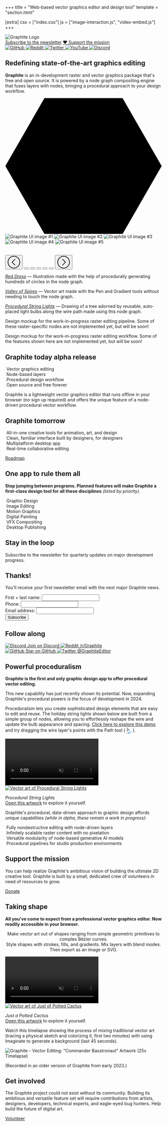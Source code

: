 +++
title = "Web-based vector graphics editor and design tool"
template = "section.html"

[extra]
css = ["index.css"]
js = ["image-interaction.js", "video-embed.js"]
+++

<!-- ▛ LOGO ▜ -->
<section id="logo">
	<img src="https://static.graphite.rs/logos/graphite-logotype-color.svg" alt="Graphite Logo" />
</section>
<!-- ▙ LOGO ▟ -->

<img class="pencil-texture" src="https://static.graphite.rs/textures/pencil-texture.avif" onerror="this.onerror = null; this.src = this.src.replace('.avif', '.png')" alt="" />

<!-- ▛ QUICK LINKS ▜ -->
<section id="quick-links">
	<div>
		<a href="#community" class="button arrow">Subscribe to the newsletter</a>
		<a href="/donate" class="button arrow">&hearts; Support the mission</a>
	</div>
	<div>
		<a href="https://github.com/GraphiteEditor/Graphite" target="_blank">
			<img src="https://static.graphite.rs/icons/github.svg" alt="GitHub" />
		</a>
		<a href="https://www.reddit.com/r/graphite/" target="_blank">
			<img src="https://static.graphite.rs/icons/reddit.svg" alt="Reddit" />
		</a>
		<a href="https://twitter.com/graphiteeditor" target="_blank">
			<img src="https://static.graphite.rs/icons/twitter.svg" alt="Twitter" />
		</a>
		<a href="https://www.youtube.com/@GraphiteEditor" target="_blank">
			<img src="https://static.graphite.rs/icons/youtube.svg" alt="YouTube" />
		</a>
		<a href="https://discord.graphite.rs" target="_blank">
			<img src="https://static.graphite.rs/icons/discord.svg" alt="Discord" />
		</a>
	</div>
</section>
<!-- ▙ QUICK LINKS ▟ -->
<!--                -->
<!-- ▛ TAGLINE ▜ -->
<section id="tagline">

<h1 class="balance-text">Redefining state&#8209;of&#8209;the&#8209;art graphics editing</h1>

<p class="balance-text"><strong>Graphite</strong> is an in-development raster and vector graphics package that's free and open source. It is powered by a node graph compositing engine that fuses layers with nodes, bringing a procedural approach to your design workflow.</p>
<!-- <p class="balance-text"><strong>Graphite</strong> is an in-development raster and vector graphics package that's free and open source. It is powered by a node graph compositing engine that fuses layers with nodes, providing a fully nondestructive editing experience.</p> -->

</section>
<!-- ▙ TAGLINE ▟ -->

<div class="hexagons">
	<div>
		<svg viewBox="0 0 1400 1215.42" xmlns="http://www.w3.org/2000/svg">
			<polygon points="1049.43,0.99 350.57,0.99 1.14,607.71 350.57,1214.44 1049.43,1214.44 1398.86,607.71" />
			<polygon points="1016.39,57.57 383.61,57.57 67.22,607.71 383.61,1157.85 1016.39,1157.85 1332.78,607.71" />
			<polygon points="964.49,149.01 435.51,149.01 171.02,607.71 435.51,1066.41 964.49,1066.41 1228.98,607.71" />
			<polygon points="875.52,304.71 524.48,304.71 348.96,607.71 524.48,910.71 875.52,910.71 1051.04,607.71" />
			<polygon points="768.12,490.96 631.88,490.96 563.78,607.71 631.88,724.47 768.12,724.47 836.22,607.71" />
		</svg>
	</div>
</div>

<!-- ▛ SCREENSHOTS ▜ -->
<section id="screenshots" class="carousel window-size-1" data-carousel data-carousel-jostle-hint>
	<div class="carousel-slide">
		<img src="https://static.graphite.rs/content/index/gui-demo-red-dress.avif" onerror="this.onerror = null; this.src = this.src.replace('.avif', '.png')" alt="Graphite UI image #1" data-carousel-image />
		<img src="https://static.graphite.rs/content/index/gui-demo-valley-of-spires__4.avif" onerror="this.onerror = null; this.src = this.src.replace('.avif', '.png')" alt="Graphite UI image #2" data-carousel-image />
		<img src="https://static.graphite.rs/content/index/gui-demo-procedural-string-lights.avif" onerror="this.onerror = null; this.src = this.src.replace('.avif', '.png')" alt="Graphite UI image #3" data-carousel-image />
		<img src="https://static.graphite.rs/content/index/gui-mockup-nodes__5.avif" onerror="this.onerror = null; this.src = this.src.replace('.avif', '.png')" alt="Graphite UI image #4" data-carousel-image />
		<img src="https://static.graphite.rs/content/index/gui-mockup-viewport__5.avif" onerror="this.onerror = null; this.src = this.src.replace('.avif', '.png')" alt="Graphite UI image #5" data-carousel-image />
	</div>
	<div class="carousel-slide torn left">
		<img src="https://static.graphite.rs/content/index/gui-demo-red-dress.avif" onerror="this.onerror = null; this.src = this.src.replace('.avif', '.png')" alt="" data-carousel-image />
		<img src="https://static.graphite.rs/content/index/gui-demo-valley-of-spires__4.avif" onerror="this.onerror = null; this.src = this.src.replace('.avif', '.png')" alt="" data-carousel-image />
		<img src="https://static.graphite.rs/content/index/gui-demo-procedural-string-lights.avif" onerror="this.onerror = null; this.src = this.src.replace('.avif', '.png')" alt="" data-carousel-image />
		<img src="https://static.graphite.rs/content/index/gui-mockup-nodes__5.avif" onerror="this.onerror = null; this.src = this.src.replace('.avif', '.png')" alt="" data-carousel-image />
		<img src="https://static.graphite.rs/content/index/gui-mockup-viewport__5.avif" onerror="this.onerror = null; this.src = this.src.replace('.avif', '.png')" alt="" data-carousel-image />
	</div>
	<div class="carousel-slide torn right">
		<img src="https://static.graphite.rs/content/index/gui-demo-red-dress.avif" onerror="this.onerror = null; this.src = this.src.replace('.avif', '.png')" alt="" data-carousel-image />
		<img src="https://static.graphite.rs/content/index/gui-demo-valley-of-spires__4.avif" onerror="this.onerror = null; this.src = this.src.replace('.avif', '.png')" alt="" data-carousel-image />
		<img src="https://static.graphite.rs/content/index/gui-demo-procedural-string-lights.avif" onerror="this.onerror = null; this.src = this.src.replace('.avif', '.png')" alt="" data-carousel-image />
		<img src="https://static.graphite.rs/content/index/gui-mockup-nodes__5.avif" onerror="this.onerror = null; this.src = this.src.replace('.avif', '.png')" alt="" data-carousel-image />
		<img src="https://static.graphite.rs/content/index/gui-mockup-viewport__5.avif" onerror="this.onerror = null; this.src = this.src.replace('.avif', '.png')" alt="" data-carousel-image />
	</div>
	<div class="screenshot-details">
		<div class="carousel-controls">
			<button class="direction prev" data-carousel-prev>
				<svg width="40" height="40" viewBox="0 0 40 40" xmlns="http://www.w3.org/2000/svg">
					<path d="M20,0C8.95,0,0,8.95,0,20c0,11.05,8.95,20,20,20c11.05,0,20-8.95,20-20C40,8.95,31.05,0,20,0z M20,38c-9.93,0-18-8.07-18-18S10.07,2,20,2s18,8.07,18,18S29.93,38,20,38z" />
					<polygon points="24.71,10.71 23.29,9.29 12.59,20 23.29,30.71 24.71,29.29 15.41,20" />
				</svg>
			</button>
			<button class="dot active" data-carousel-dot></button>
			<button class="dot" data-carousel-dot></button>
			<button class="dot" data-carousel-dot></button>
			<button class="dot" data-carousel-dot></button>
			<button class="dot" data-carousel-dot></button>
			<button class="direction next" data-carousel-next>
				<svg width="40" height="40" viewBox="0 0 40 40" xmlns="http://www.w3.org/2000/svg">
					<path d="M20,0C8.95,0,0,8.95,0,20c0,11.05,8.95,20,20,20c11.05,0,20-8.95,20-20C40,8.95,31.05,0,20,0z M20,38c-9.93,0-18-8.07-18-18S10.07,2,20,2s18,8.07,18,18S29.93,38,20,38z" />
					<polygon points="16.71,9.29 15.29,10.71 24.59,20 15.29,29.29 16.71,30.71 27.41,20" />
				</svg>
			</button>
		</div>
		<div class="screenshot-description">
			<p class="active" data-carousel-description>
				<a href="https://editor.graphite.rs/#demo/red-dress"><em>Red Dress</em></a> — Illustration made with the help of procedurally generating hundreds of circles in the node graph.
			</p>
			<p data-carousel-description>
				<a href="https://editor.graphite.rs/#demo/valley-of-spires"><em>Valley of Spires</em></a> — Vector art made with the Pen and Gradient tools without needing to touch the node graph.
			</p>
			<p data-carousel-description>
				<a href="https://editor.graphite.rs/#demo/procedural-string-lights"><em>Procedural String Lights</em></a> — Drawing of a tree adorned by reusable, auto-placed light bulbs along the wire path made using this node graph.
			</p>
			<p data-carousel-description>
				Design mockup for the work-in-progress raster editing pipeline. Some of these raster-specific nodes are not implemented yet, but will be soon!
			</p>
			<p data-carousel-description>
				Design mockup for the work-in-progress raster editing workflow. Some of the features shown here are not implemented yet, but will be soon!
			</p>
		</div>
	</div>
</section>

<!-- ▙ SCREENSHOTS ▟ -->
<!--                      -->
<!-- ▛ TODAY AND TOMORROW ▜ -->
<section id="today-and-tomorrow">
<div class="diptych">

<div class="section">

# Graphite today <span class="status-flag">alpha release</span>

<div class="informational-group features">
	<div class="informational">
		<img class="atlas" style="--atlas-index: 0" src="https://static.graphite.rs/icons/icon-atlas-features.png" alt="" />
		<span>Vector graphics editing</span>
	</div>
	<div class="informational">
		<img class="atlas" style="--atlas-index: 8" src="https://static.graphite.rs/icons/icon-atlas-features.png" alt="" />
		<span>Node-based layers</span>
	</div>
	<div class="informational">
		<!-- TODO: Reenable when Imaginate is properly working again -->
		<!-- <img class="atlas" style="--atlas-index: 2" src="https://static.graphite.rs/icons/icon-atlas-features.png" alt="" /> -->
		<!-- <span>AI-assisted art creation</span> -->
		<img class="atlas" style="--atlas-index: 10" src="https://static.graphite.rs/icons/icon-atlas-features.png" alt="" />
		<span>Procedural design workflow</span>
	</div>
	<div class="informational">
		<img class="atlas" style="--atlas-index: 3" src="https://static.graphite.rs/icons/icon-atlas-features.png" alt="" />
		<span>Open source and free forever</span>
	</div>
</div>

Graphite is a lightweight vector graphics editor that runs offline in your browser (no sign up required) and offers the unique feature of a node-driven procedural vector workflow.

</div>
<div class="section">

# Graphite tomorrow

<div class="informational-group features">
	<div class="informational">
		<img class="atlas" style="--atlas-index: 4" src="https://static.graphite.rs/icons/icon-atlas-features.png" alt="" />
		<span>All-in-one creative tools for animation, art, and design</span>
	</div>
	<div class="informational">
		<img class="atlas" style="--atlas-index: 5" src="https://static.graphite.rs/icons/icon-atlas-features.png" alt="" />
		<span>Clean, familiar interface built by designers, for designers</span>
	</div>
	<div class="informational">
		<img class="atlas" style="--atlas-index: 7" src="https://static.graphite.rs/icons/icon-atlas-features.png" alt="" />
		<span>Multiplatform desktop app</span>
	</div>
	<div class="informational">
		<img class="atlas" style="--atlas-index: 6" src="https://static.graphite.rs/icons/icon-atlas-features.png" alt="" />
		<span>Real-time collaborative editing</span>
	</div>
</div>

<a href="/features#roadmap" class="button arrow">Roadmap</a>

</div>

</div>
</section>
<!-- ▙ TODAY AND TOMORROW ▟ -->
<!--                     -->
<!-- ▛ DISCIPLINES ▜ -->
<section id="disciplines">
<div class="section">

# One app to rule them all

**Stop jumping between programs. Planned features will make Graphite a first-class design tool for all these disciplines** *(listed by priority)*.

<div class="informational-group concepts">
	<div class="informational">
		<img class="atlas" style="--atlas-index: 12" src="https://static.graphite.rs/icons/icon-atlas-features.png" alt="" />
		<span>Graphic Design</span>
	</div>
	<div class="informational">
		<img class="atlas" style="--atlas-index: 13" src="https://static.graphite.rs/icons/icon-atlas-features.png" alt="" />
		<span>Image Editing</span>
	</div>
	<div class="informational">
		<img class="atlas" style="--atlas-index: 17" src="https://static.graphite.rs/icons/icon-atlas-features.png" alt="" />
		<span>Motion Graphics</span>
	</div>
	<div class="informational">
		<img class="atlas" style="--atlas-index: 14" src="https://static.graphite.rs/icons/icon-atlas-features.png" alt="" />
		<span>Digital Painting</span>
	</div>
	<div class="informational">
		<img class="atlas" style="--atlas-index: 16" src="https://static.graphite.rs/icons/icon-atlas-features.png" alt="" />
		<span>VFX Compositing</span>
	</div>
	<div class="informational">
		<img class="atlas" style="--atlas-index: 15" src="https://static.graphite.rs/icons/icon-atlas-features.png" alt="" />
		<span>Desktop Publishing</span>
	</div>
</div>

</div>
</section>
<!-- ▙ DISCIPLINES ▟ -->
<!--                  -->
<!-- ▛ COMMUNITY ▜ -->
<section id="community" class="feature-box">
<div class="box">
<div class="diptych">

<div id="newsletter" class="section">

# Stay in the loop

Subscribe to the newsletter for quarterly updates on major development progress.

<div id="newsletter-success">

## Thanks!

You'll receive your first newsletter email with the next major Graphite news.

</div>

<form action="https://graphite.rs/newsletter-signup" method="post">
	<div class="same-line">
		<div class="column name">
			<label for="newsletter-name">First + last name:</label>
			<input id="newsletter-name" name="name" type="text" required />
		</div>
		<div class="column phone">
			<label for="newsletter-phone">Phone:</label>
			<input id="newsletter-phone" name="phone" type="text" tabindex="-1" autocomplete="off" />
		</div>
		<div class="column email">
			<label for="newsletter-email">Email address:</label>
			<input id="newsletter-email" name="email" type="email" required />
		</div>
	</div>
	<div class="column submit">
		<input type="submit" value="Subscribe" class="button" />
	</div>
</form>

</div>
<div id="social" class="section">

# Follow along

<div class="social-links">
	<div class="column">
		<a href="https://discord.graphite.rs" target="_blank">
			<img src="https://static.graphite.rs/icons/discord.svg" alt="Discord" />
			<span class="link arrow">Join on Discord</span>
		</a>
		<a href="https://www.reddit.com/r/graphite/" target="_blank">
			<img src="https://static.graphite.rs/icons/reddit.svg" alt="Reddit" />
			<span class="link not-uppercase arrow">/r/Graphite</span>
		</a>
	</div>
	<div class="column">
		<a href="https://github.com/GraphiteEditor/Graphite" target="_blank">
			<img src="https://static.graphite.rs/icons/github.svg" alt="GitHub" />
			<span class="link arrow">Star on GitHub</span>
		</a>
		<a href="https://twitter.com/graphiteeditor" target="_blank">
			<img src="https://static.graphite.rs/icons/twitter.svg" alt="Twitter" />
			<span class="link not-uppercase arrow">@GraphiteEditor</span>
		</a>
	</div>
</div>

</div>

</div>
</div>
</section>
<!-- ▙ COMMUNITY ▟ -->
<!--                  -->
<!-- ▛ JUMP RIGHT IN ▜ -->
<!-- <section id="jump-right-in">
<div class="section"> -->

<!-- # Jump right in -->

<!-- **Get started with Graphite by following along to a hands-on quickstart tutorial.** -->

<!-- <div class="video-embed aspect-16x9">
	<img data-video-embed="7gjUhl_3X10" src="https://static.graphite.rs/content/index/tutorial-1-youtube.avif" onerror="this.onerror = null; this.src = this.src.replace('.avif', '.png')" alt="Graphite Tutorial 1 - Hands-On Quickstart" />
</div> -->

<!-- </div>
</section> -->
<!-- ▙ JUMP RIGHT IN ▟ -->
<!--                    -->
<!-- ▛ PROCEDURALISM ▜ -->
<section id="proceduralism">
<div class="section">

# Powerful proceduralism

**Graphite is the first and only graphic design app to offer procedural vector editing.**

This new capability has just recently shown its potential. Now, expanding Graphite's procedural powers is the focus of development in 2024.

</div>
</section>

<section id="proceduralism-demo">
<div class="section">

Proceduralism lets you create sophisticated design elements that are easy to edit and reuse. The holiday string lights shown below are built from a simple group of nodes, allowing you to effortlessly reshape the wire and update the bulb appearance and spacing. <a href="https://editor.graphite.rs/#demo/procedural-string-lights">Click here to explore this demo</a> and try dragging the wire layer's points with the Path tool (<svg xmlns="http://www.w3.org/2000/svg" viewBox="0 0 24 24" width="24" height="24" style="vertical-align: middle"><polygon fill="#aaa" points="5,0 5,17 10,12 17,12" /><path fill="#78bae5" d="M20.77,14.36c-0.35-0.42-0.98-0.48-1.41-0.13c-1.04,0.87-2.19,1.6-3.36,2.24V16h-6v2.9c-2.88,0.84-5.07,1.1-5.11,1.11c-0.55,0.06-0.94,0.56-0.88,1.11C4.06,21.62,4.5,22,5,22c0.04,0,0.07,0,0.11-0.01c0.17-0.02,2.18-0.26,4.89-1.01V22h6v-3.28c1.6-0.79,3.2-1.75,4.64-2.95C21.06,15.42,21.12,14.78,20.77,14.36z M14,20h-2v-2h2V20z" /></svg>).

<div class="video-background">
	<video loop muted playsinline disablepictureinpicture disableremoteplayback data-auto-play>
		<source src="https://static.graphite.rs/content/blog/2024-01-01-looking-back-on-2023-and-what's-next/christmas-tree-lights.mp4" type="video/mp4" />
	</video>
</div>
<div class="demo-artwork">
	<a href="https://editor.graphite.rs/#demo/procedural-string-lights">
		<img src="https://static.graphite.rs/content/index/procedural-string-lights-thumbnail.avif" onerror="this.onerror = null; this.src = this.src.replace('.avif', '.png')" alt="Vector art of Procedural String Lights" />
	</a>
	<p>
		<span class="balance-text">
			<em>Procedural String Lights</em>
		</span>
		<br />
		<span class="balance-text">
			<a href="https://editor.graphite.rs/#demo/procedural-string-lights">Open this artwork</a> to explore it yourself.
		</span>
	</p>
</div>

</div>
</section>

<section id="proceduralism-features">
<div class="section">

Graphite's procedural, data-driven approach to graphic design affords unique capabilities *(while in alpha, these remain a work in progress)*:

<div class="informational-group features four-wide">
	<div class="informational">
		<img class="atlas" style="--atlas-index: 1" src="https://static.graphite.rs/icons/icon-atlas-features.png" alt="" />
		<span class="balance-text">Fully nondestructive editing with node-driven layers</span>
	</div>
	<div class="informational">
		<img class="atlas" style="--atlas-index: 9" src="https://static.graphite.rs/icons/icon-atlas-features.png" alt="" />
		<span class="balance-text">Infinitely scalable raster content with no pixelation</span>
	</div>
	<div class="informational">
		<!-- <img class="atlas" style="--atlas-index: 10" src="https://static.graphite.rs/icons/icon-atlas-features.png" alt="" /> -->
		<img class="atlas" style="--atlas-index: 2" src="https://static.graphite.rs/icons/icon-atlas-features.png" alt="" />
		<span class="balance-text">Versatile modularity of node-based generative AI models</span>
	</div>
	<div class="informational">
		<img class="atlas" style="--atlas-index: 11" src="https://static.graphite.rs/icons/icon-atlas-features.png" alt="" />
		<span class="balance-text">Procedural pipelines for studio production environments</span>
	</div>
</div>

</div>
</section>
<!-- ▙ PROCEDURALISM ▟ -->
<!--                   -->
<!-- ▛ FUNDRAISING ▜ -->
<section id="fundraising" class="feature-box">
<div class="box">
<div>

<div class="section">

# Support the mission

<p class="balance-text">
You can help realize Graphite's ambitious vision of building the ultimate 2D creative tool.
Graphite is built by a small, dedicated crew of volunteers in need of resources to grow.
</p>

<!-- [Re-include the import for `"fundraising.js"` when re-enabling this.]

### Summer 2023 fundraising goal:

<div class="fundraising loading" data-fundraising>
	<div class="fundraising-bar" data-fundraising-bar style="--fundraising-percent: 0%">
		<div class="fundraising-bar-progress"></div>
	</div>
	<div class="goal-metrics">
		<span data-fundraising-percent>Progress: <span data-dynamic>0</span>%</span>
		<span data-fundraising-goal>Goal: $<span data-dynamic>0</span>/month</span>
	</div>
</div>

[Become a monthly supporter](https://github.com/sponsors/GraphiteEditor) this summer to collect an exclusive 💚 badge. Each season you support, a new heart design is yours to keep. In the future, they'll be shown on Graphite account profiles and community areas like forums and in-app collaboration. -->

<a href="https://github.com/sponsors/GraphiteEditor" class="button arrow">Donate</a>

</div>

<!-- <div class="graphic">
	<a href="https://github.com/sponsors/GraphiteEditor"><img src="https://files.keavon.com/-/OtherDroopyBoto/Spring_Heart.png" /></a>
</div> -->

</div>
</div>
</section>
<!-- ▙ FUNDRAISING ▟ -->
<!--                 -->
<!-- ▛ VECTOR ART ▜ -->
<section id="vector-art">
<div class="section">

# Taking shape

**All you've come to expect from a professional vector graphics editor. Now readily accessible in your browser.**

<p>
<center>
Make vector art out of shapes ranging from simple geometric primitives to complex Bézier curves.
<br />
Style shapes with strokes, fills, and gradients. Mix layers with blend modes. Then export as an image or SVG.</center>
</p>

<div class="video-background">
	<video loop muted playsinline disablepictureinpicture disableremoteplayback data-auto-play>
		<source src="https://static.graphite.rs/content/index/just-a-potted-cactus-timelapse.mp4" type="video/mp4" />
	</video>
</div>
<div class="demo-artwork">
	<a href="https://editor.graphite.rs/#demo/just-a-potted-cactus">
		<img src="https://static.graphite.rs/content/index/just-a-potted-cactus-thumbnail.avif" onerror="this.onerror = null; this.src = this.src.replace('.avif', '.png')" alt="Vector art of Just of Potted Cactus" />
	</a>
	<p>
		<span class="balance-text">
			<em>Just a Potted Cactus</em>
		</span>
		<br />
		<span class="balance-text">
			<a href="https://editor.graphite.rs/#demo/just-a-potted-cactus">Open this artwork</a> to explore it yourself.
		</span>
	</p>
</div>

</div>
</section>
<!-- ▙ VECTOR ART ▟ -->
<!--                   -->
<!-- ▛ IMAGINATE ▜ -->

<!-- TODO: Reenable when Imaginate is properly working again -->

<!--

<section id="imaginate">

<div class="section">

<h1><span class="alternating-text"><span>Co-create</span><span>Ideate</span><span>Illustrate</span><span>Generate</span><span>Iterate</span></span> with Imaginate</h1>

**Imaginate** is a node powered by <a href="https://en.wikipedia.org/wiki/Stable_Diffusion" target="_blank">Stable Diffusion</a> that makes AI-assisted art creation an easy, nondestructive process.
<!-- [Learn how](/learn/node-graph/imaginate) it works. --////////////////////>

</div>
<div class="diptych">

<div class="section">

<h2 class="balance-text">Add a touch of style</h2>

**Magically reimagine your vector drawings** in a fresh new style. Just place an Imaginate node between your layers and describe how it should end up looking.

<div class="image-comparison" data-image-comparison style="--comparison-percent: 50%">
	<div class="crop-container">
		<img src="https://static.graphite.rs/content/index/light-bulb-before.avif" onerror="this.onerror = null; this.src = this.src.replace('.avif', '.png')" alt="Vector illustration of a light bulb" />
	</div>
	<div class="crop-container">
		<img src="https://static.graphite.rs/content/index/light-bulb-after.avif" onerror="this.onerror = null; this.src = this.src.replace('.avif', '.png')" alt="Watercolor painting of a light bulb" />
	</div>
	<div class="slide-bar">
		<div class="arrows">
			<div></div>
			<svg xmlns="http://www.w3.org/2000/svg" viewBox="0 0 13 22">
				<path d="M12.71 1.71 11.29.29.59 11l10.7 10.71 1.42-1.42L3.41 11Z" />
			</svg>
			<svg xmlns="http://www.w3.org/2000/svg" viewBox="0 0 13 22">
				<path d="M12.71 1.71 11.29.29.59 11l10.7 10.71 1.42-1.42L3.41 11Z" />
			</svg>
		</div>
	</div>
</div>

<blockquote class="balance-text require-polyfill"><strong>Watercolor painting</strong> of a light bulb gleaming with an exclamation mark inside</blockquote>

</div>
<div class="section">

## Work fast and sloppy

**Doodle a rough draft** without stressing over the details. Let Imaginate add the finishing touches to your artistic vision. Iterate with more passes until you're happy.

<div class="image-comparison" data-image-comparison style="--comparison-percent: 50%">
	<div class="crop-container">
		<img src="https://static.graphite.rs/content/index/california-poppies-before.avif" onerror="this.onerror = null; this.src = this.src.replace('.avif', '.png')" alt="Sloppy poppy: vector doodle of California poppy flowers wrapped around a circle" />
	</div>
	<div class="crop-container">
		<img src="https://static.graphite.rs/content/index/california-poppies-after.avif" onerror="this.onerror = null; this.src = this.src.replace('.avif', '.png')" alt="Polished poppy: artistic, high-quality illustration of California poppy flowers wrapped around a circle" />
	</div>
	<div class="slide-bar">
		<div class="arrows">
			<div></div>
			<svg xmlns="http://www.w3.org/2000/svg" viewBox="0 0 13 22">
				<path d="M12.71 1.71 11.29.29.59 11l10.7 10.71 1.42-1.42L3.41 11Z" />
			</svg>
			<svg xmlns="http://www.w3.org/2000/svg" viewBox="0 0 13 22">
				<path d="M12.71 1.71 11.29.29.59 11l10.7 10.71 1.42-1.42L3.41 11Z" />
			</svg>
		</div>
	</div>
</div>

<blockquote class="balance-text require-polyfill"><strong>Botanical illustration</strong> of California poppies wrapped around a circle</blockquote>

</div>

</div>

</section>

-->

<!-- ▙ IMAGINATE ▟ -->
<!--                 -->
<!-- ▛ DEMO VIDEO ▜ -->
<section id="demo-video">
<div class="section">

Watch this timelapse showing the process of mixing traditional vector art (tracing a physical sketch and colorizing it, first two minutes) with using Imaginate to generate a background (last 45 seconds).

<div class="video-embed aspect-16x9">
	<img data-video-embed="JgJvAHQLnXA" src="https://static.graphite.rs/content/index/commander-basstronaut-youtube.avif" onerror="this.onerror = null; this.src = this.src.replace('.avif', '.png')" alt="Graphite - Vector Editing: &quot;Commander Basstronaut&quot; Artwork (25x Timelapse)" />
</div>

(Recorded in an older version of Graphite from early 2023.)

</div>
</section>
<!-- ▙ DEMO VIDEO ▟ -->
<!--                   -->
<!-- ▛ GET INVOLVED ▜ -->
<section id="get-involved-box" class="feature-box">
<div class="box">
<div class="diptych">

<div class="section">

# Get involved

<p class="balance-text">The Graphite project could not exist without its community. Building its ambitious and versatile feature set will require contributions from artists, designers, developers, technical experts, and eagle-eyed bug hunters. Help build the future of digital art.</p>

<a href="/volunteer" class="button arrow">Volunteer</a>

</div>
<div class="graphic">
	<img src="https://static.graphite.rs/content/index/volunteer.svg" alt="" />
</div>

</div>
</div>
</section>
<!-- ▙ GET INVOLVED ▟ -->
